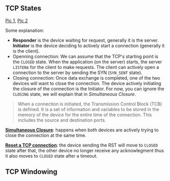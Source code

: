 ## TCP States

[Pic 1](https://www.ictshore.com/wp-content/uploads/2016/12/1017-01-TCP_States_diagram.png), [Pic 2](https://www.ictshore.com/wp-content/uploads/2016/12/1017-02-TCP_States_in_a_connection.png)

Some explanation:
- **Responder** is the device waiting for request, generally it is the server. **Initiator** is the device deciding to actively start a connection (generally it is the client).
- Openning connection: We can assume that the TCP's starting point is the `CLOSED` state. When the application (on the server) starts, the server `LISTEN`s for the client to make requests. The client can actively open a connection to the server by sending the SYN (`SYN_SENT` state).
- Closing connection: Once data exchange is completed, one of the two devices will want to close the connection. The device actively initiating the closure of the connection is the Initiator. For now, you can ignore the `CLOSING` state, we will explain that in *Simultaneous Closure*.

> When a connection is initiated, the Transmission Control Block (TCB) is defined. It is a set of information and variables to be stored in the memory of the device for the entire time of the connection. This includes the source and destination ports.

[**Simultaneous Closure**](https://www.ictshore.com/wp-content/uploads/2016/12/1017-03-Simultaneous_close.png): happens when both devices are actively trying to close the connection at the same time.

[**Reset a TCP connection**](https://www.ictshore.com/wp-content/uploads/2016/12/1017-04-Reset_connection.png): the device sending the RST will move to `CLOSED` state after that, the other device no longer receive any acknowlegment thus it also moves to `CLOSED` state after a timeout.

## TCP Windowing




